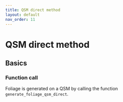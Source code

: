 ```yaml
---
title: QSM direct method
layout: default
nav_order: 11
---
```


# QSM direct method

## Basics

### Function call
Foliage is generated on a QSM by calling the function `generate_foliage_qsm_direct`.